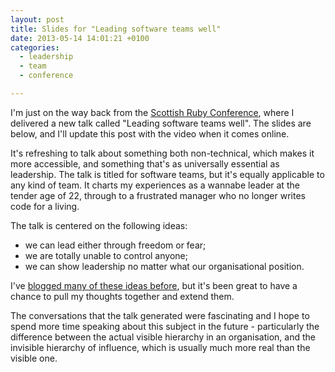 ```yaml
---
layout: post
title: Slides for "Leading software teams well"
date: 2013-05-14 14:01:21 +0100
categories:
  - leadership
  - team
  - conference

---
```


I'm just on the way back from the [Scottish Ruby Conference](http://scottishrubyconference.com), where I delivered a new talk called "Leading software teams well". The slides are below, and I'll update this post with the video when it comes online.

It's refreshing to talk about something both non-technical, which makes it more accessible, and something that's as universally essential as leadership. The talk is titled for software teams, but it's equally applicable to any kind of team. It charts my experiences as a wannabe leader at the tender age of 22, through to a frustrated manager who no longer writes code for a living.

The talk is centered on the following ideas:

* we can lead either through freedom or fear;
* we are totally unable to control anyone;
* we can show leadership no matter what our organisational position.

I've [blogged many of these ideas before](http://chrismdp.com/tag/team), but it's been great to have a chance to pull my thoughts together and extend them.

The conversations that the talk generated were fascinating and I hope to spend more time speaking about this subject in the future - particularly the difference between the actual visible hierarchy in an organisation, and the invisible hierarchy of influence, which is usually much more real than the visible one.

<script async='async' class="speakerdeck-embed" data-id="3e2a44c09e1501308e951a9333edbc11" data-ratio="1.74446337308348" src="//speakerdeck.com/assets/embed.js"></script>
